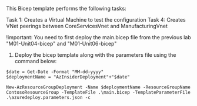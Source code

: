This Bicep template performs the following tasks:

Task 1: Creates a Virtual Machine to test the configuration
Task 4: Creates VNet peerings between CoreServicesVnet and ManufacturingVnet

!important: You need to first deploy the main.bicep file from the previous lab "M01-Unit04-bicep" and "M01-Unit06-bicep"

1. Deploy the bicep template along with the parameters file using the command below: 

```
$date = Get-Date -Format "MM-dd-yyyy"
$deploymentName = "AzInsiderDeployment"+"$date"

New-AzResourceGroupDeployment -Name $deploymentName -ResourceGroupName ContosoResourceGroup -TemplateFile .\main.bicep -TemplateParameterFile .\azuredeploy.parameters.json -c
```
